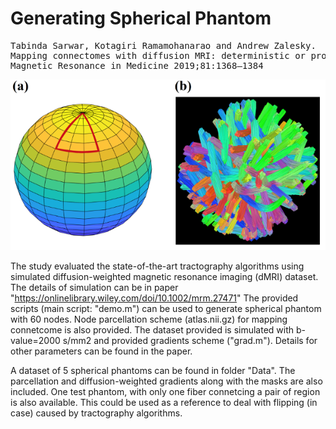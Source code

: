 <!--
  Title: Spherical dMRI Phantoms
  Description: Mapping connectomes with diffusion MRI: deterministic or probabilistic tractography?
  Author: sarwart
  -->
# **Generating Spherical Phantom**

<pre>
Tabinda Sarwar, Kotagiri Ramamohanarao and Andrew Zalesky. 
Mapping connectomes with diffusion MRI: deterministic or probabilistic tractography? 
Magnetic Resonance in Medicine 2019;81:1368–1384
</pre>

![alt text](https://github.com/sarwart/Phantoms/blob/master/Image.png)

The study evaluated the state-of-the-art tractography algorithms using simulated diffusion-weighted magnetic resonance imaging (dMRI) dataset. 
The details of simulation can be in paper "https://onlinelibrary.wiley.com/doi/10.1002/mrm.27471"
The provided scripts (main script: "demo.m") can be used to generate spherical phantom with 60 nodes. Node parcellation scheme (atlas.nii.gz) for mapping connetcome is also provided. The dataset provided is simulated with b-value=2000 s/mm2 and provided gradients scheme ("grad.m"). Details for other parameters can be found in the paper.


A dataset of 5 spherical phantoms can be found in folder "Data". The parcellation and diffusion-weighted gradients along with the masks are also included. 
One test phantom, with only one fiber connetcing a pair of region is also available. This could be used as a reference to deal with flipping (in case) caused by tractography algorithms. 




